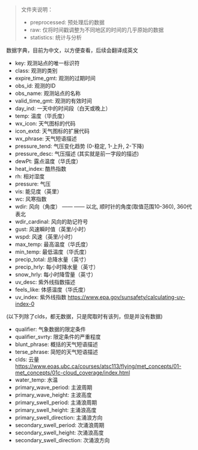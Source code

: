 > 文件夹说明：
> - preprocessed: 预处理后的数据
> - raw: 仅将时间戳调整为不同地区的时间的几乎原始的数据
> - statistics: 统计与分析


数据字典，目前为中文，以方便查看，后续会翻译成英文
- key: 观测站点的唯一标识符
- class: 观测的类别
- expire_time_gmt: 观测的过期时间
- obs_id: 观测的ID
- obs_name: 观测站点的名称
- valid_time_gmt: 观测的有效时间
- day_ind: 一天中的时间段（白天或晚上）
- temp: 温度（华氏度）
- wx_icon: 天气图标的代码
- icon_extd: 天气图标的扩展代码
- wx_phrase: 天气短语描述
- pressure_tend: 气压变化趋势 (0-稳定, 1-上升, 2-下降)
- pressure_desc: 气压描述 (其实就是前一字段的描述)
- dewPt: 露点温度（华氏度）
- heat_index: 酷热指数
- rh: 相对湿度
- pressure: 气压
- vis: 能见度（英里）
- wc: 风寒指数
- wdir: 风向（角度） —— —— 以北, 顺时针的角度(取值范围10-360), 360代表北 
- wdir_cardinal: 风向的助记符号
- gust: 风速瞬时值（英里/小时）
- wspd: 风速（英里/小时）
- max_temp: 最高温度（华氏度）
- min_temp: 最低温度（华氏度）
- precip_total: 总降水量（英寸）
- precip_hrly: 每小时降水量（英寸）
- snow_hrly: 每小时降雪量（英寸）
- uv_desc: 紫外线指数描述
- feels_like: 体感温度（华氏度）
- uv_index: 紫外线指数 https://www.epa.gov/sunsafety/calculating-uv-index-0

(以下列除了clds，都无数据，只是爬取时有该列，但是并没有数据)
- qualifier: 气象数据的限定条件
- qualifier_svrty: 限定条件的严重程度
- blunt_phrase: 概括的天气短语描述
- terse_phrase: 简短的天气短语描述
- clds: 云量 https://www.eoas.ubc.ca/courses/atsc113/flying/met_concepts/01-met_concepts/01c-cloud_coverage/index.html
- water_temp: 水温
- primary_wave_period: 主波周期
- primary_wave_height: 主波高度
- primary_swell_period: 主涌浪周期
- primary_swell_height: 主涌浪高度
- primary_swell_direction: 主涌浪方向
- secondary_swell_period: 次涌浪周期
- secondary_swell_height: 次涌浪高度
- secondary_swell_direction: 次涌浪方向

